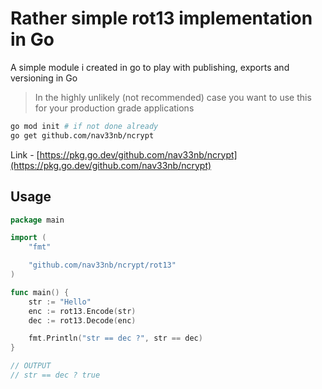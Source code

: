 # Rather simple rot13 implementation in Go

A simple module i created in go to play with publishing, exports and versioning in Go
 
> In the highly unlikely (not recommended) case you want to use this for your production grade applications
```sh
go mod init # if not done already
go get github.com/nav33nb/ncrypt
```

Link - [https://pkg.go.dev/github.com/nav33nb/ncrypt](https://pkg.go.dev/github.com/nav33nb/ncrypt)

## Usage
```go
package main

import (
	"fmt"

	"github.com/nav33nb/ncrypt/rot13"
)

func main() {
	str := "Hello"
	enc := rot13.Encode(str)
	dec := rot13.Decode(enc)

	fmt.Println("str == dec ?", str == dec)
}

// OUTPUT
// str == dec ? true
```
